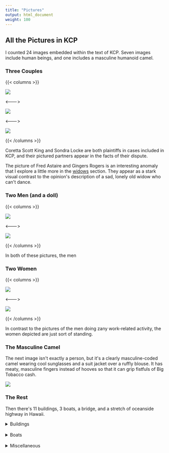 ```yaml
---
title: "Pictures"
output: html_document
weight: 100
---
```


## All the Pictures in KCP

I counted 24 images embedded within the text of KCP. Seven images include human beings, and one includes a masculine humanoid camel.

### **Three Couples**

{{< columns >}}

![ ](/pics/bros/bros1.png)

<--->

![ ](/img/rogers.png)

<--->

![ ](/pics/bros/bros4.png)

{{< /columns >}}

Coretta Scott King and Sondra Locke are both plaintiffs in cases included in KCP, and their pictured partners appear in the facts of their dispute. 

The picture of Fred Astaire and Gingers Rogers is an interesting anomaly that I explore a little more in the [widows](/docs/characters/characters3) section. They appear as a stark visual contrast to the opinion's description of a sad, lonely old widow who can't dance.  

### **Two Men (and a doll)**

{{< columns >}}

![ ](/pics/bros/bros5.png)

<--->

![ ](/pics/bros/bros6.png)

{{< /columns >}}

In both of these pictures, the men 

### **Two Women**

{{< columns >}}

![ ](/pics/bros/bros2.png)

<--->

![ ](/pics/bros/bros3.png)

{{< /columns >}}

In contrast to the pictures of the men doing zany work-related activity, the women depicted are just sort of standing. 

### **The Masculine Camel**
The next image isn't exactly a person, but it's a clearly masculine-coded camel wearing cool sunglasses and a suit jacket over a ruffly blouse. It has meaty, masculine fingers instead of hooves so that it can grip fistfuls of Big Tobacco cash. 
 
![ ](/pics/misc/misc1.png)


### **The Rest**

Then there's 11 buildings, 3 boats, a bridge, and a stretch of oceanside highway in Hawaii. 

<details closed>
<summary> <span title='Click to Expand'> Buildings </span> </summary>

![ ](/pics/buildings/building1.png)
![ ](/pics/buildings/building2.png)
![ ](/pics/buildings/building3.png)
![ ](/pics/buildings/building4.png)
![ ](/pics/buildings/building5.png)
![ ](/pics/buildings/building6.png)
![ ](/pics/buildings/building7.png)
![ ](/pics/buildings/building8.png)
![ ](/pics/buildings/building9.png)
![ ](/pics/buildings/building10.png)
![ ](/pics/buildings/building11.png)
</details>
<br>




<details closed>
<summary> <span title='Click to Expand'> Boats </span> </summary>

![ ](/pics/boats/boat1.png)
![ ](/pics/boats/boat2.png)
![ ](/pics/boats/boat3.png)

</details>
<br>



<details closed>
<summary> <span title='Click to Expand'> Miscellaneous </span> </summary>

![ ](/pics/misc/misc2.png)
![ ](/pics/misc/misc3.png)

</details>
<br>

